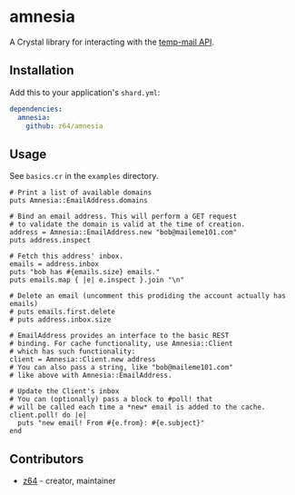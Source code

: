 # amnesia

A Crystal library for interacting with the [temp-mail API](https://temp-mail.org/en/api/).

## Installation


Add this to your application's `shard.yml`:

```yaml
dependencies:
  amnesia:
    github: z64/amnesia
```


## Usage

See `basics.cr` in the `examples` directory.

```crystal
# Print a list of available domains
puts Amnesia::EmailAddress.domains

# Bind an email address. This will perform a GET request
# to validate the domain is valid at the time of creation.
address = Amnesia::EmailAddress.new "bob@maileme101.com"
puts address.inspect

# Fetch this address' inbox.
emails = address.inbox
puts "bob has #{emails.size} emails."
puts emails.map { |e| e.inspect }.join "\n"

# Delete an email (uncomment this prodiding the account actually has emails)
# puts emails.first.delete
# puts address.inbox.size

# EmailAddress provides an interface to the basic REST
# binding. For cache functionality, use Amnesia::Client
# which has such functionality:
client = Amnesia::Client.new address
# You can also pass a string, like "bob@maileme101.com"
# like above with Amnesia::EmailAddress.

# Update the Client's inbox
# You can (optionally) pass a block to #poll! that
# will be called each time a *new* email is added to the cache.
client.poll! do |e|
  puts "new email! From #{e.from}: #{e.subject}"
end
```


## Contributors

- [z64](https://github.com/[your-github-name]) - creator, maintainer
